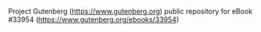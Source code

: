 Project Gutenberg (https://www.gutenberg.org) public repository for eBook #33954 (https://www.gutenberg.org/ebooks/33954)

